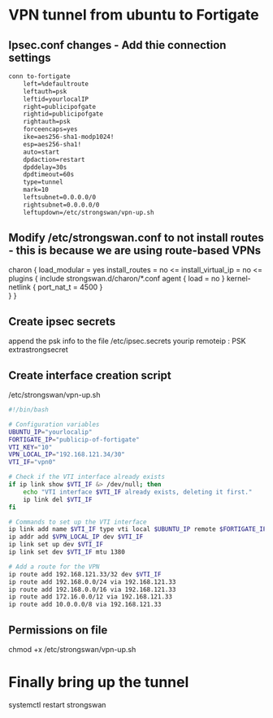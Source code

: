 # VPN tunnel from ubuntu to Fortigate
## Ipsec.conf changes - Add thie connection settings
```txt
conn to-fortigate
	left=%defaultroute
	leftauth=psk
	leftid=yourlocalIP
	right=publicipofgate
	rightid=publicipofgate
	rightauth=psk
	forceencaps=yes
	ike=aes256-sha1-modp1024!
	esp=aes256-sha1!
	auto=start
	dpdaction=restart
	dpddelay=30s
	dpdtimeout=60s
	type=tunnel
	mark=10
	leftsubnet=0.0.0.0/0
	rightsubnet=0.0.0.0/0
	leftupdown=/etc/strongswan/vpn-up.sh
```
## Modify /etc/strongswan.conf to not install routes - this is because we are using route-based VPNs
charon {
        load_modular = yes
        install_routes = no <=
        install_virtual_ip = no <=
        plugins {
                include strongswan.d/charon/*.conf
                agent {
                        load = no
                }
                kernel-netlink {
                        port_nat_t = 4500
                }       
        }
}

## Create ipsec secrets
append the psk info to the file /etc/ipsec.secrets
yourip	remoteip : PSK extrastrongsecret


## Create interface creation script
/etc/strongswan/vpn-up.sh
```bash
#!/bin/bash

# Configuration variables
UBUNTU_IP="yourlocalip"
FORTIGATE_IP="publicip-of-fortigate"
VTI_KEY="10"
VPN_LOCAL_IP="192.168.121.34/30"
VTI_IF="vpn0"

# Check if the VTI interface already exists
if ip link show $VTI_IF &> /dev/null; then
    echo "VTI interface $VTI_IF already exists, deleting it first."
    ip link del $VTI_IF
fi

# Commands to set up the VTI interface
ip link add name $VTI_IF type vti local $UBUNTU_IP remote $FORTIGATE_IP key $VTI_KEY
ip addr add $VPN_LOCAL_IP dev $VTI_IF
ip link set up dev $VTI_IF
ip link set dev $VTI_IF mtu 1380

# Add a route for the VPN
ip route add 192.168.121.33/32 dev $VTI_IF
ip route add 192.168.0.0/24 via 192.168.121.33
ip route add 192.168.0.0/16 via 192.168.121.33
ip route add 172.16.0.0/12 via 192.168.121.33
ip route add 10.0.0.0/8 via 192.168.121.33
```
## Permissions on file
chmod +x /etc/strongswan/vpn-up.sh

# Finally bring up the tunnel
systemctl restart strongswan
